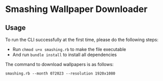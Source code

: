 # Smashing Wallpaper Downloader
## Usage
To run the CLI successfully at the first time, please do the following steps:
- Run `chmod u+x smashing.rb` to make the file executable
- And run `bundle install` to install all dependencies

The command to download wallpapers is as follows:
```
smashing.rb --month 072023 --resolution 1920x1080
```
